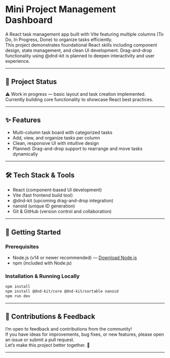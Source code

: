 # Mini Project Management Dashboard

A React task management app built with Vite featuring multiple columns (To Do, In Progress, Done) to organize tasks efficiently.  
This project demonstrates foundational React skills including component design, state management, and clean UI development. Drag-and-drop functionality using @dnd-kit is planned to deepen interactivity and user experience.

---

## 🚧 Project Status

⚠️ Work in progress — basic layout and task creation implemented. Currently building core functionality to showcase React best practices.

---

## ✨ Features

- Multi-column task board with categorized tasks  
- Add, view, and organize tasks per column  
- Clean, responsive UI with intuitive design  
- Planned: Drag-and-drop support to rearrange and move tasks dynamically

---

## 🛠️ Tech Stack & Tools

- React (component-based UI development)  
- Vite (fast frontend build tool)  
- @dnd-kit (upcoming drag-and-drop integration)  
- nanoid (unique ID generation)  
- Git & GitHub (version control and collaboration)

---

## 🚀 Getting Started

### Prerequisites

- Node.js (v14 or newer recommended) — [Download Node.js](https://nodejs.org/)  
- npm (included with Node.js)

### Installation & Running Locally

```bash
npm install
npm install @dnd-kit/core @dnd-kit/sortable nanoid
npm run dev
```

---

## 🤝 Contributions & Feedback

I’m open to feedback and contributions from the community!  
If you have ideas for improvements, bug fixes, or new features, please open an issue or submit a pull request.  
Let’s make this project better together. 🚀

---
